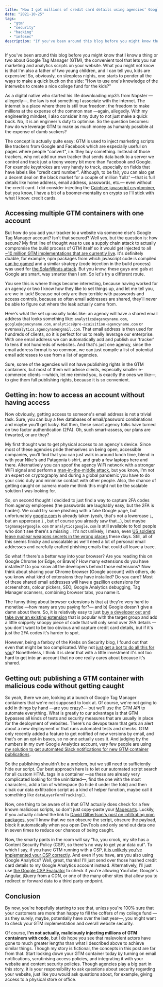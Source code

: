 ```yaml
---
title: "How I got millions of credit card details using agencies’ Google Tag Manager (GTM) accounts"
date: "2021-10-25"
tags: 
  - "gtm"
  - "security"
  - "hacking"
  - "infosec"
description: "If you've been around this blog before you might know that I know a thing or two about Google Tag Manager (GTM), the convenient tool that lets you run marketing and analytics scripts on your website. What you might not know is that I'm also a father of two young children, and I can tell you, kids are expensive! So, obviously, on sleepless nights, one starts to ponder all the ways to make a quick buck on the side: 'How to use one's knowledge of the interwebs to create a nice college fund for the kids?'" 
---
```

If you've been around this blog before you might know that I know a thing or two about Google Tag Manager (GTM), the convenient tool that lets you run marketing and analytics scripts on your website. What you might not know is that I'm also a father of two young children, and I can tell you, kids are expensive! So, obviously, on sleepless nights, one starts to ponder all the ways to make a quick buck on the side: "How to use one's knowledge of the interwebs to create a nice college fund for the kids?"

As a digital native who started his life downloading mp3’s from Napster —allegedly—, the law is not something I associate with the internet. The internet is a place where there is still true freedom: the freedom to make millions at the expense of the common man —again, allegedly. With my engineering mindset, I also consider it my duty to not just make a quick buck. No, it is an engineer's duty to optimise. So the question becomes: how do we leverage GTM to make as much money as humanly possible at the expense of dumb suckers?

The concept is actually quite easy: GTM is used to inject marketing scripts like trackers from Google and Facebook which are especially useful on pages where people "convert", i.e. they buy something. Instead of those trackers, why not add our own tracker that sends data back to a server we control and track just a teeny weeny bit more than Facebook and Google. For example keystrokes are very handy to track, especially on fields that have labels like "credit card number". Although, to be fair, you can also get a decent deal on the black market for a couple of million 'fullz' —that is full details like home address, email address, passwords, etc.— even without the credit card. I did consider injecting the [Coinhive javascript cryptominer](https://krebsonsecurity.com/2018/03/who-and-what-is-coinhive/), but you know, I have a bit of a boomer-mentality on crypto so I'll stick with what I know: credit cards. 

## Accessing multiple GTM containers with one account

But how do you add your tracker to a website via someone else's Google Tag Manager account? Isn't that secured? Well yes, but the question is: how secure? My first line of thought was to use a supply chain attack to actually compromise the build process of GTM itself so it would get injected to all [~10 million GTM implementations that are currently live](https://trends.builtwith.com/widgets/Google-Tag-Manager). It's definitely doable, for example, npm packages from which javascript code is compiled [can be gamed](https://medium.com/hackernoon/im-harvesting-credit-card-numbers-and-passwords-from-your-site-here-s-how-9a8cb347c5b5) and a similar strategy (code injection in the build process) was used for [the SolarWinds attack](https://krebsonsecurity.com/2020/12/solarwinds-hack-could-affect-18k-customers/).  But you know, these guys and gals at Google are smart, way smarter than I am. So let's try a different route.

You see this is where things become interesting, because having worked for an agency or two I know how they like to set things up, and let me tell you, are we in luck! Because not only are they terrible with passwords and access controls, because so often email addresses are shared, they'll never be able to figure out where the leak actually came from.

Here's what the set up usually looks like: an agency will have a shared email address that looks something like: `analytics@agencyname.com`, `google@agencyname.com`, `analytics@pre-acuisition-agencyname.com` or even`analytics.agencyname@gmail.com`. That email address is then used for hundreds of clients, so it is perfect for us to really leverage our enterprise. With one email address we can automatically add and publish our 'tracker' to tens if not hundreds of websites. And that's just one agency, since the email address format is so common, we can just compile a list of potential email addresses to use from a list of agencies. 

Sure, some of the agencies will not have publishing rights in the GTM containers, but most of them will advise clients, especially smaller e-commerce clients —which, let me remind you, is exactly the ones we like—, to give them full publishing rights, because it is so convenient.

## Getting in: how to access an account without having access

Now obviously, getting access to someone's email address is not a trivial task. Sure, you can buy a few databases of email/password combinations and maybe you'll get lucky. But then, these smart agency folks have turned on two factor authentication (2FA). Oh, such smart-assess, our plans are thwarted, or are they? 

My first thought was to get physical access to an agency's device. Since most of these agencies pride themselves on being open, accessible companies, you'll find that you can just walk in around lunch time, blend in with your Nike's and Patagonia t-shirt, and grab a few laptops here and there. Alternatively you can spoof the agency WiFi network with a stronger WiFi signal and perform a [man-in-the-middle attack](https://en.wikipedia.org/wiki/Man-in-the-middle_attack), but you know, I'm not an expert on cryptography and during a global pandemic you have to do your civic duty and minimise contact with other people. Also, the chance of getting caught on camera made me think this might not be the scalable solution I was looking for. 

So, on second thought I decided to just find a way to capture 2FA codes from agency employees (the passwords are laughably easy, but the 2FA is harder). We could try some phishing with a fake Google page, but unfortunately [googIe.com](http://googIe.com) is already taken (yeah, that's not a lowercase `L`, but an uppercase `i` , but of course you already saw that...), but maybe `tagmanagergoogle.com` or `analyticsgoogle.com` is still available to fool people who don't see there's a missing `.` It's not unlikely, I mean, even [US soldiers leave nuclear weapons secrets in the wrong places](https://www.bellingcat.com/news/2021/05/28/us-soldiers-expose-nuclear-weapons-secrets-via-flashcard-apps/) these days. Still, all of this seems finicky and unscalable as we'll need a lot of personal email addresses and carefully crafted phishing emails that could all leave a trace.

So what if there's a better way into your browser? Are you reading this on Google Chrome (or Edge, or Brave)? How many extensions do you have installed? Do you know all the developers behind those extensions? Now think about sharing your Chrome browser (Google account) with others, do you know what kind of extensions they have installed? Do you care? Most of these shared email addresses will have a gazillion extensions for screenshots, colour pickers, SEO, Google Analytics debugging, Tag Manager scanners, combining browser tabs, you name it. 

The funny thing about browser extensions is that a) they're very hard to monetise —how many are you paying for?— and b) Google doesn't give a damn about them. So, it is relatively easy to just [buy a developer out and take over an existing extension](https://krebsonsecurity.com/2021/03/is-your-browser-extension-a-botnet-backdoor/) that is popular with the target group and add a little snippety snoopy piece of code that will only send over 2FA details —you don't want to be too obvious and capture credit card details, but if it's just the 2FA codes it's harder to spot.

However, being a fanboy of the Krebs on Security blog, I found out that even that might be too complicated. Why not [just get a bot to do all this for you](https://krebsonsecurity.com/2021/09/the-rise-of-one-time-password-interception-bots/)? Nonetheless, I think it is clear that with a little investment it's not too hard to get into an account that no one really cares about because it's shared.

## Getting out: publishing a GTM container with malicious code without getting caught

So yeah, there we are, looking at a bunch of Google Tag Manager containers that we're not supposed to look at. Of course, we're not going to add in things by hand —are you crazy?— but we'll use the GTM API to automate everything. What is greatly to our advantage is that GTM bypasses all kinds of tests and security measures that are usually in place for the deployment of websites. There's no devops team that gets an alert about a new deployment or that runs automated tests and checks. GTM only recently added a feature to get notified of new versions by email, and that's on an opt-in bases, so no one actually uses it. And judging by the numbers in my own Google Analytics account, very few people are using [my solution to get automated Slack notifications for new GTM container publications](https://www.dumky.net/posts/monitor-google-tag-manager-version-status-and-send-notifications-to-slack-the-easy-way-zapier-and-hard-way-gcp/).

So the publishing shouldn't be a problem, but we still need to sufficiently hide our script. Our best approach here is to let our automated script search for all custom HTML tags in a container —as these are already very complicated looking for the uninitiated—, find the one with the most characters, add a ton of whitespace (to hide it under the fold) and then cloak our data exfiltration script as a kind of helper function, maybe call it something like `dataLayerFormTracking()`. 

Now, one thing to be aware of is that GTM actually does check for a few known malicious scripts, so don't just copy-paste your [Magecarts](https://en.wikipedia.org/wiki/Web_skimming#Magecart). Luckily, if you actually clicked the link to [David Gilbertson's post on infiltrating npm packages](https://medium.com/hackernoon/im-harvesting-credit-card-numbers-and-passwords-from-your-site-here-s-how-9a8cb347c5b5), you'll know that we can obscure the script, obscure the payload, block it automatically when you open DevTools and only send out data one in seven times to reduce our chances of being caught.

Now, the smarty pants in the room will say "ha, you crook, my site has a Content Security Policy (CSP), so there's no way to get your data out". To which I say, if you have GTM running with a CSP, [it is unlikely you've implemented your CSP correctly](https://www.dumky.net/posts/using-gtm-with-a-content-security-policy-csp-and-impress-your-devops-team-in-the-process/). And even if you have, are you also using Google Analytics? Well, great, thanks! I'll just send over those hashed credit card details to my Google Analytics account instead. Alternatively, I'll just use [the Google CSP Evaluator](https://csp-evaluator.withgoogle.com/) to check if you're allowing YouTube, Google's Angular, jQuery from a CDN, or one of the many other sites that allow you to redirect or forward data to a third party endpoint. 

## Conclusion

By now, you're hopefully starting to see that, unless you're 100% sure that your customers are more than happy to fill the coffers of my college fund —as they surely, maybe, potentially have over the last year—, you might want to check your GTM implementation and overall website security. 

</sarcasm>

Of course, **I'm not actually, maliciously injecting millions of GTM containers with code**, but I do hope you see that malevolent actors have gone to much greater lengths than what I described above to achieve similar things. Though my story is fictional, the concepts in this post are far from that. Start locking down your GTM container today by turning on email notifications, scrutinising access policies, and integrating it with your website and content security policies. Though agencies play a big part in this story, it is your responsibility to ask questions about security regarding your website, just like you would ask questions about, for example, giving access to a physical store or office.